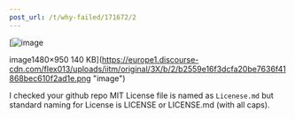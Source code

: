 ```yaml
---
post_url: /t/why-failed/171672/2
---
```

[![image](https://europe1.discourse-cdn.com/flex013/uploads/iitm/optimized/3X/b/2/b2559e16f3dcfa20be7636f41868bec610f2ad1e_2_690x442.png)

image1480×950 140 KB](https://europe1.discourse-cdn.com/flex013/uploads/iitm/original/3X/b/2/b2559e16f3dcfa20be7636f41868bec610f2ad1e.png "image")

I checked your github repo MIT License file is named as `Licenese.md` but standard naming for License is LICENSE or LICENSE.md (with all caps).